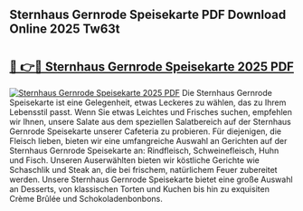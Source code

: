 ## Sternhaus Gernrode Speisekarte PDF Download Online 2025 Tw63t

# <h2><a href="http://gcblzof.nevu.top/?p=Sternhaus+Gernrode+Speisekarte">🔗 👉🔴 Sternhaus Gernrode Speisekarte 2025 PDF</a></h2>

[![Sternhaus Gernrode Speisekarte 2025 PDF](https://i.imgur.com/dBaPXMq.png)](http://gcblzof.nevu.top/?p=Sternhaus+Gernrode+Speisekarte)
Die Sternhaus Gernrode Speisekarte ist eine Gelegenheit, etwas Leckeres zu wählen, das zu Ihrem Lebensstil passt. Wenn Sie etwas Leichtes und Frisches suchen, empfehlen wir Ihnen, unsere Salate aus dem speziellen Salatbereich auf der Sternhaus Gernrode Speisekarte unserer Cafeteria zu probieren. Für diejenigen, die Fleisch lieben, bieten wir eine umfangreiche Auswahl an Gerichten auf der Sternhaus Gernrode Speisekarte an: Rindfleisch, Schweinefleisch, Huhn und Fisch. Unseren Auserwählten bieten wir köstliche Gerichte wie Schaschlik und Steak an, die bei frischem, natürlichem Feuer zubereitet werden. Unsere Sternhaus Gernrode Speisekarte bietet eine große Auswahl an Desserts, von klassischen Torten und Kuchen bis hin zu exquisiten Crème Brûlée und Schokoladenbonbons.
